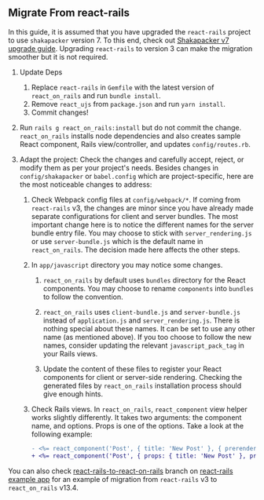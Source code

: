 ## Migrate From react-rails

In this guide, it is assumed that you have upgraded the `react-rails` project to use `shakapacker` version 7. To this end, check out [Shakapacker v7 upgrade guide](https://github.com/shakacode/shakapacker/tree/master/docs/v7_upgrade.md). Upgrading `react-rails` to version 3 can make the migration smoother but it is not required.

1. Update Deps

   1. Replace `react-rails` in `Gemfile` with the latest version of `react_on_rails` and run `bundle install`.
   2. Remove `react_ujs` from `package.json` and run `yarn install`.
   3. Commit changes!

2. Run `rails g react_on_rails:install` but do not commit the change. `react_on_rails` installs node dependencies and also creates sample React component, Rails view/controller, and updates `config/routes.rb`.

3. Adapt the project: Check the changes and carefully accept, reject, or modify them as per your project's needs. Besides changes in `config/shakapacker` or `babel.config` which are project-specific, here are the most noticeable changes to address:

   1. Check Webpack config files at `config/webpack/*`. If coming from `react-rails` v3, the changes are minor since you have already made separate configurations for client and server bundles. The most important change here is to notice the different names for the server bundle entry file. You may choose to stick with `server_rendering.js` or use `server-bundle.js` which is the default name in `react_on_rails`. The decision made here affects the other steps.

   2. In `app/javascript` directory you may notice some changes.

      1. `react_on_rails` by default uses `bundles` directory for the React components. You may choose to rename `components` into `bundles` to follow the convention.

      2. `react_on_rails` uses `client-bundle.js` and `server-bundle.js` instead of `application.js` and `server_rendering.js`. There is nothing special about these names. It can be set to use any other name (as mentioned above). If you too choose to follow the new names, consider updating the relevant `javascript_pack_tag` in your Rails views.

      3. Update the content of these files to register your React components for client or server-side rendering. Checking the generated files by `react_on_rails` installation process should give enough hints.

   3. Check Rails views. In `react_on_rails`, `react_component` view helper works slightly differently. It takes two arguments: the component name, and options. Props is one of the options. Take a look at the following example:

      ```diff
      - <%= react_component('Post', { title: 'New Post' }, { prerender: true }) %>
      + <%= react_component('Post', { props: { title: 'New Post' }, prerender: true }) %>
      ```

You can also check [react-rails-to-react-on-rails](https://github.com/shakacode/react-rails-example-app/tree/react-rails-to-react-on-rails) branch on [react-rails example app](https://github.com/shakacode/react-rails-example-app) for an example of migration from `react-rails` v3 to `react_on_rails` v13.4.
